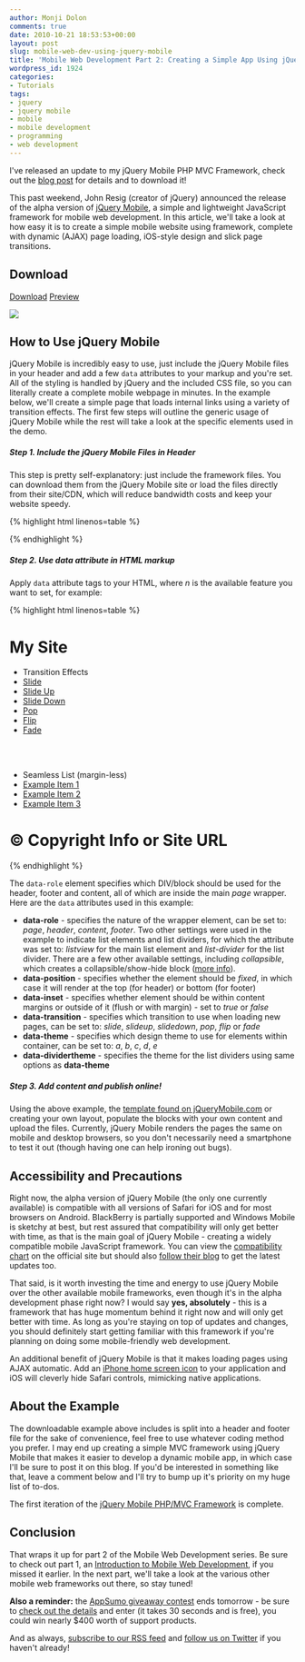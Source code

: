 ```yaml
---
author: Monji Dolon
comments: true
date: 2010-10-21 18:53:53+00:00
layout: post
slug: mobile-web-dev-using-jquery-mobile
title: 'Mobile Web Development Part 2: Creating a Simple App Using jQuery Mobile'
wordpress_id: 1924
categories:
- Tutorials
tags:
- jquery
- jquery mobile
- mobile
- mobile development
- programming
- web development
---
```


I've released an update to my jQuery Mobile PHP MVC Framework, check out the [blog post](http://devgrow.com/updated-jquery-mobile-php-mvc-framework/) for details and to download it!

This past weekend, John Resig (creator of jQuery) announced the release of the alpha version of [jQuery Mobile](http://jquerymobile.com/), a simple and lightweight JavaScript framework for mobile web development.  In this article, we'll take a look at how easy it is to create a simple mobile website using framework, complete with dynamic (AJAX) page loading, iOS-style design and slick page transitions.

## Download

<div class="download">
  <a href="http://demos.devgrow.com/jquerymobile/jquerymobile.zip" class="primary">Download</a>
  <a href="http://demos.devgrow.com/jquerymobile/" class="secondary">Preview</a>
</div>

[![](http://devgrow.s3.amazonaws.com/assets/images/mobile-dev2-screenshot.png)](http://demos.devgrow.com/jquerymobile/)

## How to Use jQuery Mobile

jQuery Mobile is incredibly easy to use, just include the jQuery Mobile files in your header and add a few `data` attributes to your markup and you're set.  All of the styling is handled by jQuery and the included CSS file, so you can literally create a complete mobile webpage in minutes.  In the example below, we'll create a simple page that loads internal links using a variety of transition effects.  The first few steps will outline the generic usage of jQuery Mobile while the rest will take a look at the specific elements used in the demo.

##### Step 1. Include the jQuery Mobile Files in Header

This step is pretty self-explanatory: just include the framework files.  You can download them from the jQuery Mobile site or load the files directly from their site/CDN, which will reduce bandwidth costs and keep your website speedy.

{% highlight html linenos=table %}
<link rel="stylesheet" href="http://code.jquery.com/mobile/1.0a1/jquery.mobile-1.0a1.min.css" />
<script type="text/javascript" src="http://code.jquery.com/jquery-1.4.3.min.js"></script>
<script type="text/javascript" src="http://code.jquery.com/mobile/1.0a1/jquery.mobile-1.0a1.min.js"></script>
{% endhighlight %}

##### Step 2. Use data attribute in HTML markup


Apply `data` attribute tags to your HTML, where _n_ is the available feature you want to set, for example:

{% highlight html linenos=table %}
<div data-role="page" data-theme="b">
  <div data-role="header" data-theme="b">
    <h1>My Site</h1>
  </div>
  <div data-role="content">
    <ul data-role="listview" data-inset="true" data-theme="c" data-dividertheme="a">
      <li data-role="list-divider">Transition Effects</li>
      <li><a href="effects.php?id=slide" data-transition="slide">Slide</a></li>
      <li><a href="effects.php?id=slideup" data-transition="slideup">Slide Up</a></li>
      <li><a href="effects.php?id=slidedown" data-transition="slidedown">Slide Down</a></li>
      <li><a href="effects.php?id=pop" data-transition="pop">Pop</a></li>
      <li><a href="effects.php?id=flip" data-transition="flip">Flip</a></li>
      <li><a href="effects.php?id=fade" data-transition="fade">Fade</a></li>
    </ul>
    <br /><br />
    <ul data-role="listview" data-dividertheme="e">
      <li data-role="list-divider">Seamless List (margin-less)</li>
      <li><a href="#" data-transition="slide">Example Item 1</a></li>
      <li><a href="#" data-transition="slide">Example Item 2</a></li>
      <li><a href="#" data-transition="slide">Example Item 3</a></li>
    </ul>
  </div>
  <div data-role="footer" data-position="fixed">
    <h1>&copy; Copyright Info or Site URL</h1>
  </div>
</div>
{% endhighlight %}

The `data-role` element specifies which DIV/block should be used for the header, footer and content, all of which are inside the main _page_ wrapper.  Here are the `data` attributes used in this example:

  * **data-role** - specifies the nature of the wrapper element, can be set to: _page_, _header_, _content_, _footer_.  Two other settings were used in the example to indicate list elements and list dividers, for which the attribute was set to: _listview_ for the main list element and _list-divider_ for the list divider.  There are a few other available settings, including _collapsible_, which creates a collapsible/show-hide block ([more info](http://jquerymobile.com/demos/1.0a1/#docs/content/content-collapsible.html)).
  * **data-position** - specifies whether the element should be _fixed_, in which case it will render at the top (for header) or bottom (for footer)
  * **data-inset** - specifies whether element should be within content margins or outside of it (flush or with margin) - set to _true_ or _false_
  * **data-transition** - specifies which transition to use when loading new pages, can be set to: _slide_, _slideup_, _slidedown_, _pop_, _flip_ or _fade_
  * **data-theme** - specifies which design theme to use for elements within container, can be set to: _a_, _b_, _c_, _d_, _e_
  * **data-dividertheme** - specifies the theme for the list dividers using same options as **data-theme**

##### Step 3. Add content and publish online!

Using the above example, the [template found on jQueryMobile.com](http://jquerymobile.com/demos/1.0a1/#docs/pages/docs-pages.html) or creating your own layout, populate the blocks with your own content and upload the files.  Currently, jQuery Mobile renders the pages the same on mobile and desktop browsers, so you don't necessarily need a smartphone to test it out (though having one can help ironing out bugs).

## Accessibility and Precautions

Right now, the alpha version of jQuery Mobile (the only one currently available) is compatible with all versions of Safari for iOS and for most browsers on Android.  BlackBerry is partially supported and Windows Mobile is sketchy at best, but rest assured that compatibility will only get better with time, as that is the main goal of jQuery Mobile - creating a widely compatible mobile JavaScript framework.  You can view the [compatibility chart](http://jquerymobile.com/gbs/) on the official site but should also [follow their blog](http://jquerymobile.com/blog/) to get the latest updates too.

That said, is it worth investing the time and energy to use jQuery Mobile over the other available mobile frameworks, even though it's in the alpha development phase right now?  I would say **yes, absolutely** - this is a framework that has huge momentum behind it right now and will only get better with time.  As long as you're staying on top of updates and changes, you should definitely start getting familiar with this framework if you're planning on doing some mobile-friendly web development.

An additional benefit of jQuery Mobile is that it makes loading pages using AJAX automatic.  Add an [iPhone home screen icon](http://www.askdavetaylor.com/how_to_create_custom_apple_iphone_website_icon.html) to your application and iOS will cleverly hide Safari controls, mimicking native applications.

## About the Example

The downloadable example above includes is split into a header and footer file for the sake of convenience, feel free to use whatever coding method you prefer.  I may end up creating a simple MVC framework using jQuery Mobile that makes it easier to develop a dynamic mobile app, in which case I'll be sure to post it on this blog.  If you'd be interested in something like that, leave a comment below and I'll try to bump up it's priority on my huge list of to-dos.

The first iteration of the [jQuery Mobile PHP/MVC Framework](http://devgrow.com/jquery-mobile-php-mvc-framework/) is complete.

## Conclusion

That wraps it up for part 2 of the Mobile Web Development series.  Be sure to check out part 1, an [Introduction to Mobile Web Development](http://devgrow.com/intro-to-mobile-web-dev/), if you missed it earlier.  In the next part, we'll take a look at the various other mobile web frameworks out there, so stay tuned!

**Also a reminder:** the [AppSumo giveaway contest](http://devgrow.com/appsumo-giveaway/) ends tomorrow - be sure to [check out the details](http://devgrow.com/appsumo-giveaway/) and enter (it takes 30 seconds and is free), you could win nearly $400 worth of support products.

And as always, [subscribe to our RSS feed](http://feeds.feedburner.com/devgrow) and [follow us on Twitter](http://twitter.com/ThinkDevGrow) if you haven't already!